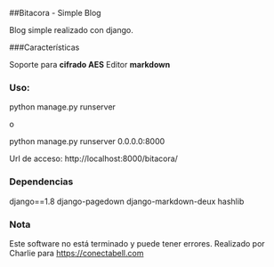 ##Bitacora - Simple Blog

Blog simple realizado con django. 

###Características

Soporte para **cifrado AES** 
Editor **markdown**

### Uso:

python manage.py runserver

o

python manage.py runserver 0.0.0.0:8000

Url de acceso: http://localhost:8000/bitacora/

### Dependencias

django==1.8
django-pagedown
django-markdown-deux
hashlib

### Nota
Este software no está terminado y puede tener errores.
Realizado por Charlie para https://conectabell.com

